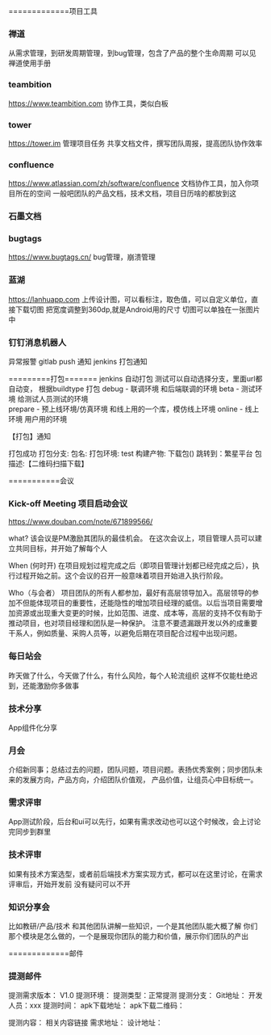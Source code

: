 =============项目工具
### 禅道
从需求管理，到研发周期管理，到bug管理，包含了产品的整个生命周期
可以见禅道使用手册

### teambition
https://www.teambition.com
协作工具，类似白板

### tower 
https://tower.im
管理项目任务 共享文档文件，撰写团队周报，提高团队协作效率

### confluence
https://www.atlassian.com/zh/software/confluence
文档协作工具，加入你项目所在的空间
一般吧团队的产品文档，技术文档，项目日历啥的都放到这


### 石墨文档


### bugtags
https://www.bugtags.cn/
bug管理，崩溃管理

### 蓝湖
https://lanhuapp.com
上传设计图，可以看标注，取色值，可以自定义单位，直接下载切图
把宽度调整到360dp,就是Android用的尺寸
切图可以单独在一张图片中

### 钉钉消息机器人
异常报警
gitlab push 通知
jenkins 打包通知

=========打包=======
jenkins 自动打包
测试可以自动选择分支，里面url都自动变，
根据buildtype 打包
debug - 联调环境  和后端联调的环境
beta - 测试环境  给测试人员测试的环境  
prepare - 预上线环境/仿真环境  和线上用的一个库，模仿线上环境
online - 线上环境  用户用的环境

【打包】通知

打包成功
打包分支: 
包名: 
打包环境: test
构建产物: 下载包()
跳转到：繁星平台
包描述:【二维码扫描下载】




===========会议

### Kick-off Meeting 项目启动会议
https://www.douban.com/note/671899566/

what?
该会议是PM激励其团队的最佳机会。 在这次会议上，项目管理人员可以建立共同目标，并开始了解每个人

When (何时开)
在项目规划过程完成之后（即项目管理计划都已经完成之后），执行过程开始之前。这个会议的召开一般意味着项目开始进入执行阶段。

Who（与会者）
项目团队的所有人都参加，最好有高层领导加入。高层领导的参加不但能体现项目的重要性，还能隐性的增加项目经理的威信。以后当项目需要增加资源或出现重大变更的时候，比如范围、进度、成本等，高层的支持不仅有助于推动项目，也对项目经理和团队是一种保护。
注意不要遗漏跟开发以外的成重要干系人，例如质量、采购人员等，以避免后期在项目配合过程中出现问题。

### 每日站会
昨天做了什么，今天做了什么，有什么风险，每个人轮流组织
这样不仅能杜绝迟到，还能激励你多做事

### 技术分享
App组件化分享

### 月会
介绍新同事；总结过去的问题，团队问题，项目问题。表扬优秀案例；同步团队未来的发展方向，产品方向，介绍团队价值观，
产品价值，让组员心中目标统一。

### 需求评审
App测试阶段，后台和ui可以先行，如果有需求改动也可以这个时候改，会上讨论完同步到群里

### 技术评审
如果有技术方案选型，或者前后端技术方案实现方式，都可以在这里讨论，在需求评审后，开始开发前
没有疑问可以不开

### 知识分享会
比如教研/产品/技术 和其他团队讲解一些知识，一个是其他团队能大概了解
你们那个模块是怎么做的，一个是展现你团队的能力和价值，展示你们团队的产出

=============邮件
### 提测邮件

提测需求版本： V1.0
提测环境：
提测类型：正常提测
提测分支：
Git地址：
开发人员：xxx
提测时间：
apk下载地址：
apk下载二维码：

提测内容：
相关内容链接
需求地址：
设计地址：



